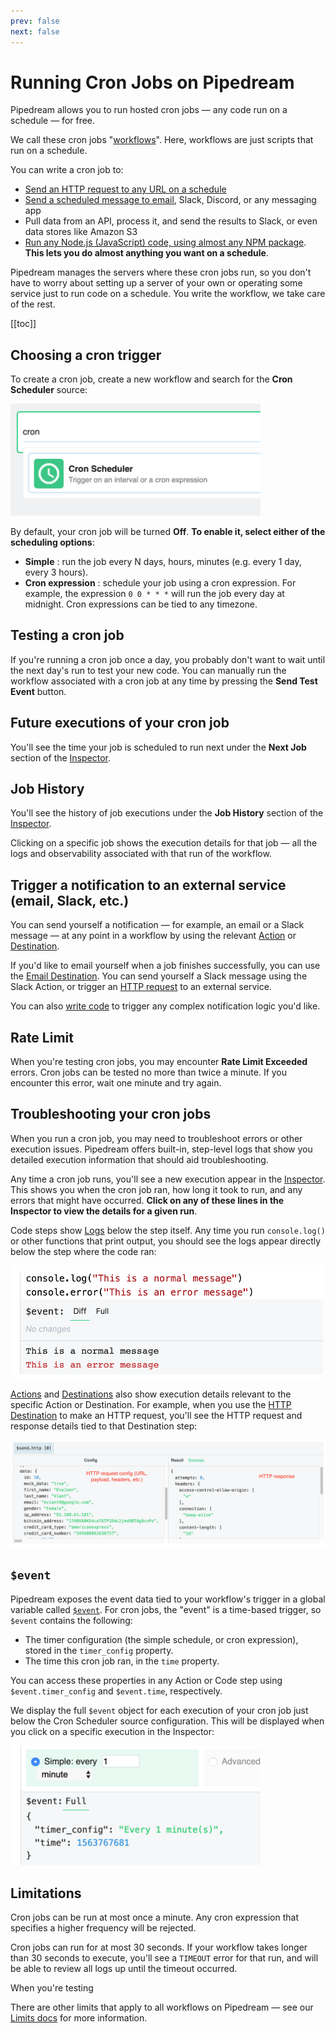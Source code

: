 ```yaml
---
prev: false
next: false
---
```


# Running Cron Jobs on Pipedream

Pipedream allows you to run hosted cron jobs — any code run on a schedule — for free.

We call these cron jobs "[workflows](/what-is-pipedream/#what-are-workflows)". Here, workflows are just scripts that run on a schedule.

You can write a cron job to:

- [Send an HTTP request to any URL on a schedule](https://pipedream.com/@dylburger/send-an-http-post-request-on-a-schedule-p_KwCYBx/readme)
- [Send a scheduled message to email](https://pipedream.com/@dylburger/541cd2a9ef220f04fefa8f2d440c38d2-p_q6CMjp/readme), Slack, Discord, or any messaging app
- Pull data from an API, process it, and send the results to Slack, or even data stores like Amazon S3
- [Run any Node.js (JavaScript) code, using almost any NPM package](https://pipedream.com/@dylburger/email-the-top-story-from-hacker-news-every-day-p_JZC28O/readme). **This lets you do almost anything you want on a schedule**.

Pipedream manages the servers where these cron jobs run, so you don't have to worry about setting up a server of your own or operating some service just to run code on a schedule. You write the workflow, we take care of the rest.

[[toc]]

## Choosing a cron trigger

To create a cron job, create a new workflow and search for the **Cron Scheduler** source:

<div>
<img alt="Cron Scheduler source" width="400" src="./images/cron-scheduler-source.png">
</div>

By default, your cron job will be turned **Off**. **To enable it, select either of the scheduling options**:

- **Simple** : run the job every N days, hours, minutes (e.g. every 1 day, every 3 hours).
- **Cron expression** : schedule your job using a cron expression. For example, the expression `0 0 * * *` will run the job every day at midnight. Cron expressions can be tied to any timezone.

## Testing a cron job

If you're running a cron job once a day, you probably don't want to wait until the next day's run to test your new code. You can manually run the workflow associated with a cron job at any time by pressing the **Send Test Event** button.

## Future executions of your cron job

You'll see the time your job is scheduled to run next under the **Next Job** section of the [Inspector](/notebook/inspector).

## Job History

You'll see the history of job executions under the **Job History** section of the [Inspector](/notebook/inspector).

Clicking on a specific job shows the execution details for that job — all the logs and observability associated with that run of the workflow.

## Trigger a notification to an external service (email, Slack, etc.)

You can send yourself a notification — for example, an email or a Slack message — at any point in a workflow by using the relevant [Action](/notebook/actions/) or [Destination](/notebook/destinations/).

If you'd like to email yourself when a job finishes successfully, you can use the [Email Destination](/notebook/destinations/email/). You can send yourself a Slack message using the Slack Action, or trigger an [HTTP request](/notebook/destinations/http/) to an external service.

You can also [write code](/notebook/code/) to trigger any complex notification logic you'd like.

## Rate Limit

When you're testing cron jobs, you may encounter **Rate Limit Exceeded** errors. Cron jobs can be tested no more than twice a minute. If you encounter this error, wait one minute and try again.

## Troubleshooting your cron jobs

When you run a cron job, you may need to troubleshoot errors or other execution issues. Pipedream offers built-in, step-level logs that show you detailed execution information that should aid troubleshooting.

Any time a cron job runs, you'll see a new execution appear in the [Inspector](/notebook/inspector/). This shows you when the cron job ran, how long it took to run, and any errors that might have occurred. **Click on any of these lines in the Inspector to view the details for a given run**.

Code steps show [Logs](/notebook/code/#logs) below the step itself. Any time you run `console.log()` or other functions that print output, you should see the logs appear directly below the step where the code ran:

<div>
<img alt="console.log and error messages" width="500" src="../notebook/code/images/console-log-error.png">
</div>

[Actions](/notebook/actions/) and [Destinations](/notebook/destinations/) also show execution details relevant to the specific Action or Destination. For example, when you use the [HTTP Destination](/notebook/destinations/http/) to make an HTTP request, you'll see the HTTP request and response details tied to that Destination step:

<div>
<img alt="HTTP request and response" src="../notebook/destinations/http/images/http-request-response.png">
</div>

## `$event`

Pipedream exposes the event data tied to your workflow's trigger in a global variable called [`$event`](/notebook/dollar-event/). For cron jobs, the "event" is a time-based trigger, so `$event` contains the following:

- The timer configuration (the simple schedule, or cron expression), stored in the `timer_config` property.
- The time this cron job ran, in the `time` property.

You can access these properties in any Action or Code step using `$event.timer_config` and `$event.time`, respectively.

We display the full `$event` object for each execution of your cron job just below the Cron Scheduler source configuration. This will be displayed when you click on a specific execution in the Inspector:

<div>
<img alt="$event shape for cron jobs" width="400" src="./images/cron-dollar-event.png">
</div>

## Limitations

Cron jobs can be run at most once a minute. Any cron expression that specifies a higher frequency will be rejected.

Cron jobs can run for at most 30 seconds. If your workflow takes longer than 30 seconds to execute, you'll see a `TIMEOUT` error for that run, and will be able to review all logs up until the timeout occurred.

When you're testing

There are other limits that apply to all workflows on Pipedream — see our [Limits docs](/limits/#workflows) for more information.

<Footer />
